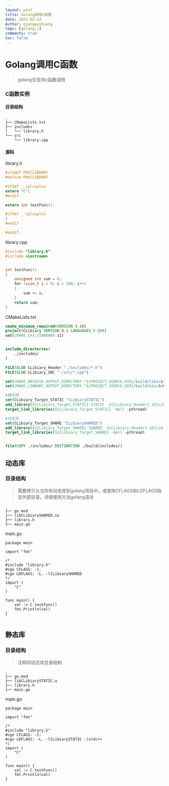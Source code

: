 ```yaml
---
layout: post
title: Golang调用C函数
date: 2023-02-23
Author: qiangwushuang 
tags: [golang,c]
comments: true
toc: false
---
```


# Golang调用C函数  
> golang仅支持c函数调用

### C函数实例

#### 目录结构  
```text
.
├── CMakeLists.txt
├── includes
│   └── library.h
└── src
    └── library.cpp
```
#### 源码
library.h
```c
#ifndef PDVCLIBRARY
#define PDVCLIBRARY

#ifdef __cplusplus
extern "C"{
#endif

extern int testFunc();

#ifdef __cplusplus
}
#endif

#endif
```
library.cpp
```c
#include "library.h"
#include <iostream>


int testFunc()
{
    unsigned int sum = 0;
    for (size_t i = 0; i < 100; i++)
    {
        sum += i;         
    }
    return sum;    
}
```
CMakeLists.txt
```cmake
cmake_minimum_required(VERSION 3.10)
project(CLibiary VERSION 0.1 LANGUAGES C CXX)
set(CMAKE_CXX_STANDARD 11)


include_directories(
    ./includes/
)

FILE(GLOB CLibiary_Header "./includes/*.h")
FILE(GLOB CLibiary_SRC "./src/*.cpp")

set(CMAKE_ARCHIVE_OUTPUT_DIRECTORY "${PROJECT_SOURCE_DIR}/build/libs/$<0:>")
set(CMAKE_LIBRARY_OUTPUT_DIRECTORY "${PROJECT_SOURCE_DIR}/build/bin/$<0:>")

#静态库
set(CLibiary_Target_STATIC "CLibiarySTATIC")
add_library(${CLibiary_Target_STATIC} STATIC  ${CLibiary_Header} ${CLibiary_SRC})
target_link_libraries(${CLibiary_Target_STATIC} -Wall -pthread)

#动态库
set(CLibiary_Target_SHARE "CLibiarySHARED")
add_library(${CLibiary_Target_SHARE} SHARED  ${CLibiary_Header} ${CLibiary_SRC})
target_link_libraries(${CLibiary_Target_SHARE} -Wall -pthread)


file(COPY ./includes/ DESTINATION ./build/includes/)
```

## 动态库  
### 目录结构  
> 需要拷贝头文件和动态库到golang项目中，或使用CFLAGS和LDFLAGS指定外部目录，详细使用方法golang语法
```text
.
├── go.mod
├── libCLibiarySHARED.so
├── library.h
├── main.go
```
main.go  
```golang
package main

import "fmt"

/*
#include "library.h"
#cgo CFLAGS: -I.
#cgo LDFLAGS: -L. -lCLibiarySHARED
*/
import (
	"C"
)

func main() {
	val := C.testFunc()
	fmt.Println(val)
}


```

## 静态库  
### 目录结构  
> 注释同动态库目录结构  
```text
.
├── go.mod
├── libCLibiarySTATIC.a
├── library.h
├── main.go
```
main.go
```golang
package main

import "fmt"

/*
#include "library.h"
#cgo CFLAGS: -I.
#cgo LDFLAGS: -L. -lCLibiarySTATIC -lstdc++
*/
import (
	"C"
)

func main() {
	val := C.testFunc()
	fmt.Println(val)
}

```